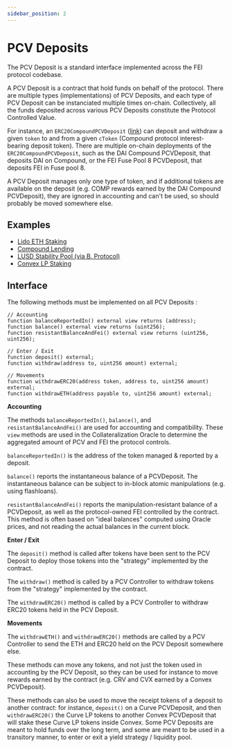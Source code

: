 ```yaml
---
sidebar_position: 2
---
```


# PCV Deposits
The PCV Deposit is a standard interface implemented across the FEI protocol codebase.

A PCV Deposit is a contract that hold funds on behalf of the protocol. There are multiple types (implementations) of PCV Deposits, and each type of PCV Deposit can be instanciated multiple times on-chain. Collectively, all the funds deposited across various PCV Deposits constitute the Protocol Controlled Value.

For instance, an `ERC20CompoundPCVDeposit` ([link](https://github.com/fei-protocol/fei-protocol-core/blob/develop/contracts/pcv/compound/ERC20CompoundPCVDeposit.sol)) can deposit and withdraw a given `token` to and from a given `cToken` (Compound protocol interest-bearing deposit token). There are multiple on-chain deployments of the `ERC20CompoundPCVDeposit`, such as the DAI Compound PCVDeposit, that deposits DAI on Compound, or the FEI Fuse Pool 8 PCVDeposit, that deposits FEI in Fuse pool 8.

A PCV Deposit manages only one type of token, and if additional tokens are available on the deposit (e.g. COMP rewards earned by the DAI Compound PCVDeposit), they are ignored in accounting and can't be used, so should probably be moved somewhere else.

## Examples
* [Lido ETH Staking](../smart-contract-api/pcv/lido/EthLidoPCVDeposit.md)
* [Compound Lending](../smart-contract-api/pcv/compound/ERC20CompoundPCVDeposit.md)
* [LUSD Stability Pool (via B. Protocol)](../smart-contract-api/pcv/liquity/BAMMDeposit.md)
* [Convex LP Staking](../smart-contract-api/pcv/convex/ConvexPCVDeposit.md)

## Interface
The following methods must be implemented on all PCV Deposits :

```sol
// Accounting
function balanceReportedIn() external view returns (address);
function balance() external view returns (uint256);
function resistantBalanceAndFei() external view returns (uint256, uint256);

// Enter / Exit
function deposit() external;
function withdraw(address to, uint256 amount) external;

// Movements 
function withdrawERC20(address token, address to, uint256 amount) external;
function withdrawETH(address payable to, uint256 amount) external;
```

**Accounting**

The methods `balanceReportedIn()`, `balance()`, and `resistantBalanceAndFei()` are used for accounting and compatibility. These `view` methods are used in the Collateralization Oracle to determine the aggregated amount of PCV and FEI the protocol controls.

`balanceReportedIn()` is the address of the token managed & reported by a deposit.

`balance()` reports the instantaneous balance of a PCVDeposit. The instantaneous balance can be subject to in-block atomic manipulations (e.g. using flashloans).

`resistantBalanceAndFei()` reports the manipulation-resistant balance of a PCVDeposit, as well as the protocol-owned FEI controlled by the contract. This method is often based on "ideal balances" computed using Oracle prices, and not reading the actual balances in the current block.

**Enter / Exit**

The `deposit()` method is called after tokens have been sent to the PCV Deposit to deploy those tokens into the "strategy" implemented by the contract.

The `withdraw()` method is called by a PCV Controller to withdraw tokens from the "strategy" implemented by the contract.

The `withdrawERC20()` method is called by a PCV Controller to withdraw ERC20 tokens held in the PCV Deposit.

**Movements**

The `withdrawETH()` and `withdrawERC20()` methods are called by a PCV Controller to send the ETH and ERC20 held on the PCV Deposit somewhere else. 

These methods can move any tokens, and not just the token used in accounting by the PCV Deposit, so they can be used for instance to move rewards earned by the contract (e.g. CRV and CVX earned by a Convex PCVDeposit).

These methods can also be used to move the receipt tokens of a deposit to another contract: for instance,  `deposit()` on a Curve PCVDeposit, and then `withdrawERC20()` the Curve LP tokens to another Convex PCVDeposit that will stake these Curve LP tokens inside Convex. Some PCV Deposits are meant to hold funds over the long term, and some are meant to be used in a transitory manner, to enter or exit a yield strategy / liquidity pool.
